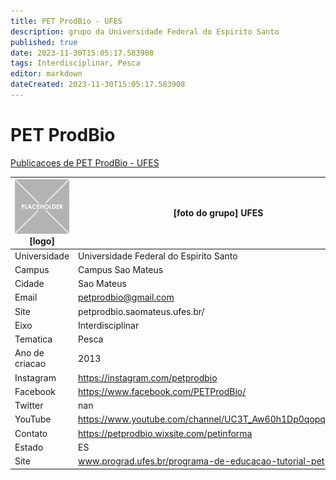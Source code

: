 ```yaml
---
title: PET ProdBio - UFES
description: grupo da Universidade Federal do Espirito Santo
published: true
date: 2023-11-30T15:05:17.583908
tags: Interdisciplinar, Pesca
editor: markdown
dateCreated: 2023-11-30T15:05:17.583908
---
```


# PET ProdBio

[Publicacoes de PET ProdBio - UFES](/atividade/3PETProdBioUFES/feed)

| ![placeholder.png](/placeholder.png) [logo] | [foto do grupo] UFES         |
| ------------------------------------------- | ------------------------------------------------- |
| Universidade                                | Universidade Federal do Espirito Santo      |
| Campus                                      | Campus Sao Mateus            |
| Cidade                                      | Sao Mateus             |
| Email                                       | petprodbio@gmail.com             |
| Site                                        | petprodbio.saomateus.ufes.br/              |
| Eixo                                        | Interdisciplinar              |
| Tematica                                    | Pesca          |
| Ano de criacao                              | 2013        |
| Instagram                                   | https://instagram.com/petprodbio         |
| Facebook                                    | https://www.facebook.com/PETProdBio/          |
| Twitter                                     | nan           |
| YouTube                                     | https://www.youtube.com/channel/UC3T_Aw60h1Dp0qopqIGZG9Q           |
| Contato                                     | https://petprodbio.wixsite.com/petinforma         |
| Estado                                      |  ES            |
| Site                                        | www.prograd.ufes.br/programa-de-educacao-tutorial-pet |
